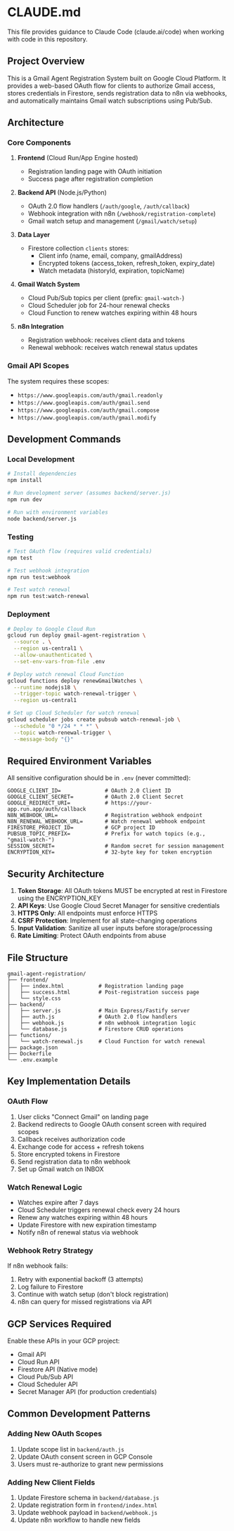 # CLAUDE.md

This file provides guidance to Claude Code (claude.ai/code) when working with code in this repository.

## Project Overview

This is a Gmail Agent Registration System built on Google Cloud Platform. It provides a web-based OAuth flow for clients to authorize Gmail access, stores credentials in Firestore, sends registration data to n8n via webhooks, and automatically maintains Gmail watch subscriptions using Pub/Sub.

## Architecture

### Core Components

1. **Frontend** (Cloud Run/App Engine hosted)
   - Registration landing page with OAuth initiation
   - Success page after registration completion

2. **Backend API** (Node.js/Python)
   - OAuth 2.0 flow handlers (`/auth/google`, `/auth/callback`)
   - Webhook integration with n8n (`/webhook/registration-complete`)
   - Gmail watch setup and management (`/gmail/watch/setup`)

3. **Data Layer**
   - Firestore collection `clients` stores:
     - Client info (name, email, company, gmailAddress)
     - Encrypted tokens (access_token, refresh_token, expiry_date)
     - Watch metadata (historyId, expiration, topicName)

4. **Gmail Watch System**
   - Cloud Pub/Sub topics per client (prefix: `gmail-watch-`)
   - Cloud Scheduler job for 24-hour renewal checks
   - Cloud Function to renew watches expiring within 48 hours

5. **n8n Integration**
   - Registration webhook: receives client data and tokens
   - Renewal webhook: receives watch renewal status updates

### Gmail API Scopes

The system requires these scopes:
- `https://www.googleapis.com/auth/gmail.readonly`
- `https://www.googleapis.com/auth/gmail.send`
- `https://www.googleapis.com/auth/gmail.compose`
- `https://www.googleapis.com/auth/gmail.modify`

## Development Commands

### Local Development

```bash
# Install dependencies
npm install

# Run development server (assumes backend/server.js)
npm run dev

# Run with environment variables
node backend/server.js
```

### Testing

```bash
# Test OAuth flow (requires valid credentials)
npm test

# Test webhook integration
npm run test:webhook

# Test watch renewal
npm run test:watch-renewal
```

### Deployment

```bash
# Deploy to Google Cloud Run
gcloud run deploy gmail-agent-registration \
  --source . \
  --region us-central1 \
  --allow-unauthenticated \
  --set-env-vars-from-file .env

# Deploy watch renewal Cloud Function
gcloud functions deploy renewGmailWatches \
  --runtime nodejs18 \
  --trigger-topic watch-renewal-trigger \
  --region us-central1

# Set up Cloud Scheduler for watch renewal
gcloud scheduler jobs create pubsub watch-renewal-job \
  --schedule "0 */24 * * *" \
  --topic watch-renewal-trigger \
  --message-body "{}"
```

## Required Environment Variables

All sensitive configuration should be in `.env` (never committed):

```env
GOOGLE_CLIENT_ID=              # OAuth 2.0 Client ID
GOOGLE_CLIENT_SECRET=          # OAuth 2.0 Client Secret
GOOGLE_REDIRECT_URI=           # https://your-app.run.app/auth/callback
N8N_WEBHOOK_URL=               # Registration webhook endpoint
N8N_RENEWAL_WEBHOOK_URL=       # Watch renewal webhook endpoint
FIRESTORE_PROJECT_ID=          # GCP project ID
PUBSUB_TOPIC_PREFIX=           # Prefix for watch topics (e.g., "gmail-watch-")
SESSION_SECRET=                # Random secret for session management
ENCRYPTION_KEY=                # 32-byte key for token encryption
```

## Security Architecture

1. **Token Storage**: All OAuth tokens MUST be encrypted at rest in Firestore using the ENCRYPTION_KEY
2. **API Keys**: Use Google Cloud Secret Manager for sensitive credentials
3. **HTTPS Only**: All endpoints must enforce HTTPS
4. **CSRF Protection**: Implement for all state-changing operations
5. **Input Validation**: Sanitize all user inputs before storage/processing
6. **Rate Limiting**: Protect OAuth endpoints from abuse

## File Structure

```
gmail-agent-registration/
├── frontend/
│   ├── index.html           # Registration landing page
│   ├── success.html         # Post-registration success page
│   └── style.css
├── backend/
│   ├── server.js            # Main Express/Fastify server
│   ├── auth.js              # OAuth 2.0 flow handlers
│   ├── webhook.js           # n8n webhook integration logic
│   └── database.js          # Firestore CRUD operations
├── functions/
│   └── watch-renewal.js     # Cloud Function for watch renewal
├── package.json
├── Dockerfile
└── .env.example
```

## Key Implementation Details

### OAuth Flow
1. User clicks "Connect Gmail" on landing page
2. Backend redirects to Google OAuth consent screen with required scopes
3. Callback receives authorization code
4. Exchange code for access + refresh tokens
5. Store encrypted tokens in Firestore
6. Send registration data to n8n webhook
7. Set up Gmail watch on INBOX

### Watch Renewal Logic
- Watches expire after 7 days
- Cloud Scheduler triggers renewal check every 24 hours
- Renew any watches expiring within 48 hours
- Update Firestore with new expiration timestamp
- Notify n8n of renewal status via webhook

### Webhook Retry Strategy
If n8n webhook fails:
1. Retry with exponential backoff (3 attempts)
2. Log failure to Firestore
3. Continue with watch setup (don't block registration)
4. n8n can query for missed registrations via API

## GCP Services Required

Enable these APIs in your GCP project:
- Gmail API
- Cloud Run API
- Firestore API (Native mode)
- Cloud Pub/Sub API
- Cloud Scheduler API
- Secret Manager API (for production credentials)

## Common Development Patterns

### Adding New OAuth Scopes
1. Update scope list in `backend/auth.js`
2. Update OAuth consent screen in GCP Console
3. Users must re-authorize to grant new permissions

### Adding New Client Fields
1. Update Firestore schema in `backend/database.js`
2. Update registration form in `frontend/index.html`
3. Update webhook payload in `backend/webhook.js`
4. Update n8n workflow to handle new fields

